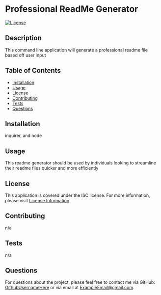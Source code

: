 # Professional ReadMe Generator

  [![License](https://img.shields.io/badge/License-ISC-blue.svg)](https://opensource.org/licenses/ISC)

  ## Description
  This command line application will generate a professional readme file based off user input
  
  ## Table of Contents
  - [Installation](#installation)
  - [Usage](#usage)
  - [License](#license)
  - [Contributing](#contributing)
  - [Tests](#tests)
  - [Questions](#questions)
  
  ## Installation
  inquirer, and node
  
  ## Usage
  This readme generator should be used by individuals looking to streamline their readme files quicker and more efficiently
  
  ## License
  This application is covered under the ISC license. For more information, please visit [License Information](https://opensource.org/licenses/ISC).
  
  ## Contributing
  n/a
  
  ## Tests
  n/a
  
  ## Questions
  For questions about the project, please feel free to contact me via GitHub: [GithubUsernameHere](https://github.com/GithubUsernameHere) or via email at ExampleEmail@gmail.com.
  